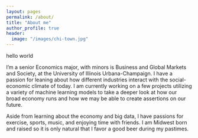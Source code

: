 ```yaml
---
layout: pages
permalink: /about/
title: "About me"
author_profile: true
header:
  image: "/images/chi-town.jpg"
---
```

<!doctype html>

<html>
  <head>
  hello world
  </head>
<body>

  I’m a senior Economics major, with minors is Business and Global Markets and Society, at the University of Illinois Urbana-Champaign. I have a passion for leaning about how different industries interact with the social-economic climate of today. I am currently working on a few projects utilizing a variety of machine learning models to take a deeper look at how our broad economy runs and how we may be able to create assertions on our future.

  Aside from learning about the economy and big data, I have passions for exercise, sports, music, and enjoying time with friends. I am Midwest born and raised so it is only natural that I favor a good beer during my pastimes.
</body>

</html>
